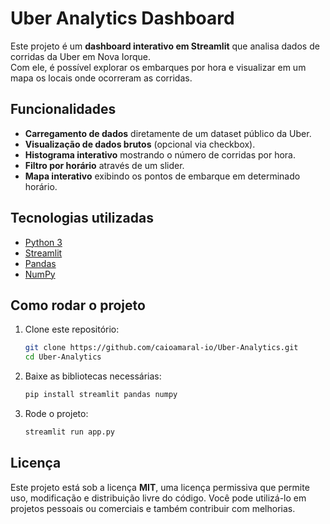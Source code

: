 # Uber Analytics Dashboard  

Este projeto é um **dashboard interativo em Streamlit** que analisa dados de corridas da Uber em Nova Iorque.  
Com ele, é possível explorar os embarques por hora e visualizar em um mapa os locais onde ocorreram as corridas.  


## Funcionalidades  

- **Carregamento de dados** diretamente de um dataset público da Uber.  
- **Visualização de dados brutos** (opcional via checkbox).  
- **Histograma interativo** mostrando o número de corridas por hora.  
- **Filtro por horário** através de um slider.  
- **Mapa interativo** exibindo os pontos de embarque em determinado horário.  


## Tecnologias utilizadas  

- [Python 3](https://www.python.org/)  
- [Streamlit](https://streamlit.io/)  
- [Pandas](https://pandas.pydata.org/)  
- [NumPy](https://numpy.org/)  


## Como rodar o projeto  

1. Clone este repositório:  
   ```bash
   git clone https://github.com/caioamaral-io/Uber-Analytics.git
   cd Uber-Analytics

2. Baixe as bibliotecas necessárias:  
   ```bash
   pip install streamlit pandas numpy

2. Rode o projeto:  
   ```bash
   streamlit run app.py


## Licença

Este projeto está sob a licença **MIT**, uma licença permissiva que permite uso, modificação e distribuição livre do código. Você pode utilizá-lo em projetos pessoais ou comerciais e também contribuir com melhorias.  


